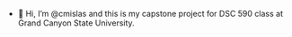 - 👋 Hi, I’m @cmislas and this is my capstone project for DSC 590 class at Grand Canyon State University. 


<!---
cmislas/cmislas is a ✨ special ✨ repository because its `README.md` (this file) appears on your GitHub profile.
You can click the Preview link to take a look at your changes.
--->
